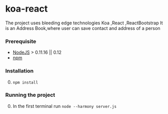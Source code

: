 # koa-react
The project uses bleeding edge technologies Koa ,React ,ReactBootstrap
It is an Address Book,where user can save contact and address of a person
### Prerequisite

* [NodeJS](http://nodejs.org/download/) > 0.11.16 || 0.12
* [npm](https://www.npmjs.org/)

### Installation
0. `npm install`
### Running the project
0. In the first terminal run `node --harmony server.js`





